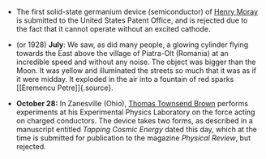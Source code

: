 ﻿

- The first solid-state germanium device (semiconductor) of [Henry Moray](MorayHenryT.html) is submitted to the United States Patent Office, and is rejected due to the fact that it cannot operate without an excited cathode.


-   (or 1928) **July**: We saw, as did many people, a glowing cylinder flying towards the East above the village of Piatra-Olt (Romania) at an incredible speed and without any noise. The object was bigger than the Moon. It was yellow and illuminated the streets so much that it was as if it were midday. It exploded in the air into a fountain of red sparks [\[Eremencu Petre\]]{.source}.


-   **October 28:** In Zanesville (Ohio), [Thomas Townsend Brown](BrownThomasTownsend.html) performs experiments at his Experimental Physics Laboratory on the force acting on charged conductors. The device takes two forms, as described in a manuscript entitled *Tapping Cosmic Energy* dated this day, which at the time is submitted for publication to the magazine *Physical Review*, but rejected.
